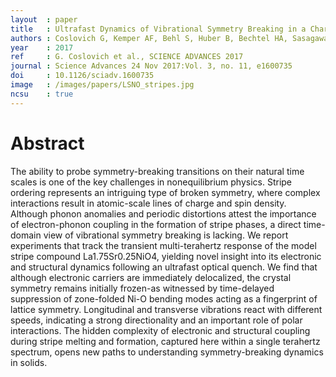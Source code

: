 ```yaml
---
layout  : paper
title   : Ultrafast Dynamics of Vibrational Symmetry Breaking in a Charge-ordered Nickelate
authors : Coslovich G, Kemper AF, Behl S, Huber B, Bechtel HA, Sasagawa T, Martin MC, Lanzara A, Kaindl RA
year    : 2017
ref     : G. Coslovich et al., SCIENCE ADVANCES 2017
journal : Science Advances 24 Nov 2017:Vol. 3, no. 11, e1600735
doi     : 10.1126/sciadv.1600735
image   : /images/papers/LSNO_stripes.jpg
ncsu    : true
---
```


# Abstract

The ability to probe symmetry-breaking transitions on their natural time scales is one of the key challenges in nonequilibrium physics. Stripe ordering represents an intriguing type of broken symmetry, where complex interactions result in atomic-scale lines of charge and spin density. Although phonon anomalies and periodic distortions attest the importance of electron-phonon coupling in the formation of stripe phases, a direct time-domain view of vibrational symmetry breaking is lacking. We report experiments that track the transient multi-terahertz response of the model stripe compound La1.75Sr0.25NiO4, yielding novel insight into its electronic and structural dynamics following an ultrafast optical quench. We find that although electronic carriers are immediately delocalized, the crystal symmetry remains initially frozen-as witnessed by time-delayed suppression of zone-folded Ni-O bending modes acting as a fingerprint of lattice symmetry. Longitudinal and transverse vibrations react with different speeds, indicating a strong directionality and an important role of polar interactions. The hidden complexity of electronic and structural coupling during stripe melting and formation, captured here within a single terahertz spectrum, opens new paths to understanding symmetry-breaking dynamics in solids.
